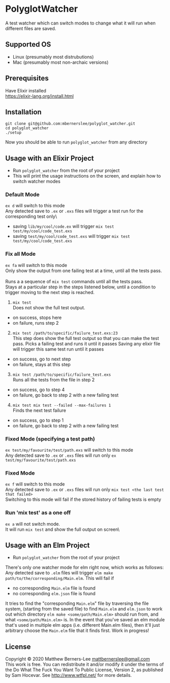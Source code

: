 # PolyglotWatcher
A test watcher which can switch modes to change what it will run when different files are saved.

## Supported OS
  - Linux (presumably most distrubutions)
  - Mac (presumably most non-archaic versions)

## Prerequisites
  Have Elixir installed\
  https://elixir-lang.org/install.html

## Installation
```
git clone git@github.com:mbernerslee/polyglot_watcher.git
cd polyglot_watcher
./setup
```

Now you should be able to run `polyglot_watcher` from any directory

## Usage with an Elixir Project
- Run `polyglot_watcher` from the root of your project
- This will print the usage instructions on the screen, and explain how to switch watcher modes

### Default Mode
`ex d` will switch to this mode\
Any detected save to `.ex` or `.exs` files will trigger a test run for the corresponding test only\
- saving `lib/my/cool/code.ex` will trigger `mix test test/my/cool/code_test.exs`
- saving `test/my/cool/code_test.exs` will trigger `mix test test/my/cool/code_test.exs`

### Fix all Mode
`ex fa` will switch to this mode\
Only show the output from one failing test at a time, until all the tests pass.\
\
Runs a a sequence of `mix test` commands until all the tests pass.\
Stays at a particular step in the steps listened below, until a condition to trigger moving to the next step is reached.

1. `mix test`\
Does not show the full test output.
- on success, stops here
- on failure, runs step 2
2. `mix test /path/to/specific/failure_test.exs:23`\
This step does show the full test output so that you can make the test pass.
Picks a failing test and runs it until it passes
Saving any elixir file will trigger this same test run until it passes
- on success, go to next step
- on failure, stays at this step
3. `mix test /path/to/specific/failure_test.exs`\
Runs all the tests from the file in step 2
- on success, go to step 4
- on failure, go back to step 2 with a new failing test
4. `mix test mix test --failed --max-failures 1`\
Finds the next test failure
- on success, go to step 1
- on failure, go back to step 2 with a new failing test

### Fixed Mode (specifying a test path)
`ex test/my/favourite/test/path.exs` will switch to this mode\
Any detected save to `.ex` or `.exs` files will run only `ex test/my/favourite/test/path.exs`

### Fixed Mode
`ex f` will switch to this mode\
Any detected save to `.ex` or `.exs` files will run only `mix test <the last test that failed>`\
Switching to this mode will fail if the stored history of failing tests is empty

### Run 'mix test' as a one off
`ex a` will not switch mode.\
It will run `mix test` and show the full output on screen\

## Usage with an Elm Project
- Run `polyglot_watcher` from the root of your project

There's only one watcher mode for elm right now, which works as follosws:
Any detected save to `.elm` files will trigger `elm make path/to/the/corresponding/Main.elm`.
This will fail if 
- no corresponding `Main.elm` file is found
- no corresponding `elm.json` file is found

It tries to find the "corresponding `Main.elm`" file by traversing the file system, (starting from the saved file) to find `Main.elm` and `elm.json` to work out which directory `elm make <some/path/Main.elm>` should run from, and what `<some/path/Main.elm>` is. In the event that you've saved an elm module that's used in multiple elm apps (i.e. different Main.elm files), then it'll just arbitrary choose the `Main.elm` file that it finds first. Work in progress!


## License
Copyright © 2020 Matthew Berners-Lee mattbernerslee@gmail.com\
This work is free. You can redistribute it and/or modify it under the
terms of the Do What The Fuck You Want To Public License, Version 2,
as published by Sam Hocevar. See http://www.wtfpl.net/ for more details.
